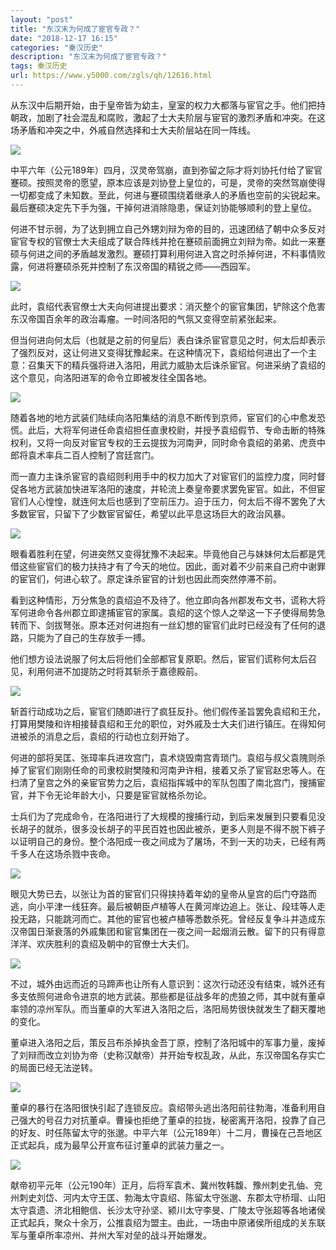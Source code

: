 ```yaml
---
layout: "post"
title: "东汉末为何成了宦官专政？"
date: "2018-12-17 16:15"
categories: "秦汉历史"
description: "东汉末为何成了宦官专政？"
tags: 秦汉历史
url: https://www.y5000.com/zgls/qh/12616.html
---
```






从东汉中后期开始，由于皇帝皆为幼主，皇室的权力大都落与宦官之手。他们把持朝政，加剧了社会混乱和腐败，激起了士大夫阶层与宦官的激烈矛盾和冲突。在这场矛盾和冲突之中，外戚自然选择和士大夫阶层站在同一阵线。

![](https://img.y5000.com/uploads/allimg/170207/8-1F20GG101P8.jpg)

中平六年（公元189年）四月，汉灵帝驾崩，直到弥留之际才将刘协托付给了宦官蹇硕。按照灵帝的愿望，原本应该是刘协登上皇位的，可是，灵帝的突然驾崩使得一切都变成了未知数。至此，何进与蹇硕围绕着继承人的矛盾也空前的尖锐起来。最后蹇硕决定先下手为强，干掉何进消除隐患，保证刘协能够顺利的登上皇位。

何进不甘示弱，为了达到拥立自己外甥刘辩为帝的目的，迅速团结了朝中众多反对宦官专权的官僚士大夫组成了联合阵线并抢在蹇硕前面拥立刘辩为帝。如此一来蹇硕与何进之间的矛盾越发激烈。蹇硕打算利用何进入宫之时杀掉何进，不料事情败露，何进将蹇硕杀死并控制了东汉帝国的精锐之师——西园军。

![](https://img.y5000.com/uploads/allimg/170207/8-1F20GG110355.jpg)

此时，袁绍代表官僚士大夫向何进提出要求：消灭整个的宦官集团，铲除这个危害东汉帝国百余年的政治毒瘤。一时间洛阳的气氛又变得空前紧张起来。

但当何进向何太后（也就是之前的何皇后）表白诛杀宦官意见之时，何太后却表示了强烈反对，这让何进又变得犹豫起来。在这种情况下，袁绍给何进出了一个主意：召集天下的精兵强将进入洛阳，用武力威胁太后诛杀宦官。何进采纳了袁绍的这个意见，向洛阳进军的命令立即被发往全国各地。

![](https://img.y5000.com/uploads/allimg/170207/8-1F20GG120360.jpg)

随着各地的地方武装们陆续向洛阳集结的消息不断传到京师，宦官们的心中愈发恐慌。此后，大将军何进任命袁绍担任直隶校尉，并授予袁绍假节、专命击断的特殊权利，又将一向反对宦官专权的王云提拔为河南尹，同时命令袁绍的弟弟、虎贲中郎将袁术率兵二百人控制了宫廷宫门。

而一直力主诛杀宦官的袁绍则利用手中的权力加大了对宦官们的监控力度，同时督促各地方武装加快进军洛阳的速度，并轮流上奏皇帝要求罢免宦官。如此，不但宦官们人心惶惶，就连何太后也感到了空前压力。迫于压力，何太后不得不罢免了大多数宦官，只留下了少数宦官留任，希望以此平息这场巨大的政治风暴。

![](https://img.y5000.com/uploads/allimg/170207/8-1F20GG130460.jpg)

眼看着胜利在望，何进突然又变得犹豫不决起来。毕竟他自己与妹妹何太后都是凭借这些宦官们的极力扶持才有了今天的地位。因此，面对着不少前来自己府中谢罪的宦官们，何进心软了。原定诛杀宦官的计划也因此而突然停滞不前。

看到这种情形，万分焦急的袁绍迫不及待了。他立即向各州郡发布文书，谎称大将军何进命令各州郡立即逮捕宦官的家属。袁绍的这个惊人之举这一下子使得局势急转而下、剑拔弩张。原本还对何进抱有一丝幻想的宦官们此时已经没有了任何的退路，只能为了自己的生存放手一搏。

他们想方设法说服了何太后将他们全部都官复原职。然后，宦官们谎称何太后召见，利用何进不加提防之时将其斩杀于嘉德殿前。

![](https://img.y5000.com/uploads/allimg/170207/8-1F20GG13a57.jpg)

斩首行动成功之后，宦官们随即进行了疯狂反扑。他们假传圣旨罢免袁绍和王允，打算用樊陵和许相接替袁绍和王允的职位，对外戚及士大夫们进行镇压。在得知何进被杀的消息之后，袁绍的行动也立刻开始了。

何进的部将吴匡、张璋率兵进攻宫门，袁术烧毁南宫青琐门。袁绍与叔父袁隗则杀掉了宦官们刚刚任命的司隶校尉樊陵和河南尹许相，接着又杀了宦官赵忠等人。在扫清了皇宫之外的亲宦官势力之后，袁绍指挥城中的军队包围了南北宫门，搜捕宦官，并下令无论年龄大小，只要是宦官就格杀勿论。

士兵们为了完成命令，在洛阳进行了大规模的搜捕行动，到后来发展到只要看见没长胡子的就杀，很多没长胡子的平民百姓也因此被杀，更多人则是不得不脱下裤子以证明自己的身份。整个洛阳成一夜之间成为了屠场，不到一天的功夫，已经有两千多人在这场杀戮中丧命。

![](https://img.y5000.com/uploads/allimg/170207/8-1F20GG15N12.jpg)

眼见大势已去，以张让为首的宦官们只得挟持着年幼的皇帝从皇宫的后门夺路而逃，向小平津一线狂奔。最后被朝臣卢植等人在黄河岸边追上。张让、段珪等人走投无路，只能跳河而亡。其他的宦官也被卢植等悉数杀死。曾经反复争斗并造成东汉帝国日渐衰落的外戚集团和宦官集团在一夜之间一起烟消云散。留下的只有得意洋洋、欢庆胜利的袁绍及朝中的官僚士大夫们。

![](https://img.y5000.com/uploads/allimg/170207/8-1F20GG20IK.jpg)

不过，城外由远而近的马蹄声也让所有人意识到：这次行动还没有结束，城外还有多支依照何进命令进京的地方武装。那些都是征战多年的虎狼之师，其中就有董卓率领的凉州军队。而当董卓的大军进入洛阳之后，洛阳局势很快就发生了翻天覆地的变化。

董卓进入洛阳之后，策反吕布杀掉执金吾丁原，控制了洛阳城中的军事力量，废掉了刘辩而改立刘协为帝（史称汉献帝）并开始专权乱政，从此，东汉帝国名存实亡的局面已经无法逆转。

![](https://img.y5000.com/uploads/allimg/170207/8-1F20GG215Y5.jpg)

董卓的暴行在洛阳很快引起了连锁反应。袁绍带头逃出洛阳前往勃海，准备利用自己强大的号召力对抗董卓。曹操也拒绝了董卓的拉拢，秘密离开洛阳，投靠了自己的好友、时任陈留太守的张邈。中平六年（公元189年）十二月，曹操在己吾地区正式起兵，成为最早公开宣布征讨董卓的武装力量之一。

![](https://img.y5000.com/uploads/allimg/170207/8-1F20GG2255T.jpg)

献帝初平元年（公元190年）正月，后将军袁术、冀州牧韩馥、豫州刺史孔伷、兖州刺史刘岱、河内太守王匡、勃海太守袁绍、陈留太守张邈、东郡太守桥瑁、山阳太守袁遗、济北相鲍信、长沙太守孙坚、颍川太守李旻、广陵太守张超等各地诸侯正式起兵，聚众十余万，公推袁绍为盟主。由此，一场由中原诸侯所组成的关东联军与董卓所率凉州、并州大军对垒的战斗开始爆发。
